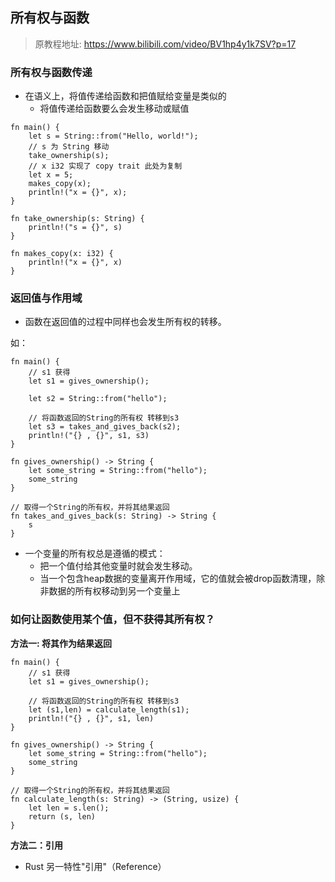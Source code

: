 ## 所有权与函数

> 原教程地址: https://www.bilibili.com/video/BV1hp4y1k7SV?p=17

### 所有权与函数传递
* 在语义上，将值传递给函数和把值赋给变量是类似的
    * 将值传递给函数要么会发生移动或赋值

```
fn main() {
    let s = String::from("Hello, world!");
    // s 为 String 移动
    take_ownership(s);
    // x i32 实现了 copy trait 此处为复制
    let x = 5;
    makes_copy(x);
    println!("x = {}", x);
}

fn take_ownership(s: String) {
    println!("s = {}", s)
}

fn makes_copy(x: i32) {
    println!("x = {}", x)
}
```

### 返回值与作用域

* 函数在返回值的过程中同样也会发生所有权的转移。

如：
```
fn main() {
    // s1 获得
    let s1 = gives_ownership();

    let s2 = String::from("hello");

    // 将函数返回的String的所有权 转移到s3
    let s3 = takes_and_gives_back(s2);
    println!("{} , {}", s1, s3)
}

fn gives_ownership() -> String {
    let some_string = String::from("hello");
    some_string
}

// 取得一个String的所有权，并将其结果返回
fn takes_and_gives_back(s: String) -> String {
    s
}
```

* 一个变量的所有权总是遵循的模式：
    * 把一个值付给其他变量时就会发生移动。
    * 当一个包含heap数据的变量离开作用域，它的值就会被drop函数清理，除非数据的所有权移动到另一个变量上

### 如何让函数使用某个值，但不获得其所有权？

**方法一: 将其作为结果返回**
```
fn main() {
    // s1 获得
    let s1 = gives_ownership();

    // 将函数返回的String的所有权 转移到s3
    let (s1,len) = calculate_length(s1);
    println!("{} , {}", s1, len)
}

fn gives_ownership() -> String {
    let some_string = String::from("hello");
    some_string
}

// 取得一个String的所有权，并将其结果返回
fn calculate_length(s: String) -> (String, usize) {
    let len = s.len();
    return (s, len)
}
```

**方法二：引用**

* Rust 另一特性"引用"（Reference）